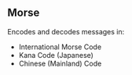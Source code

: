 ## Morse
Encodes and decodes messages in:
* International Morse Code
* Kana Code (Japanese)
* Chinese (Mainland) Code
